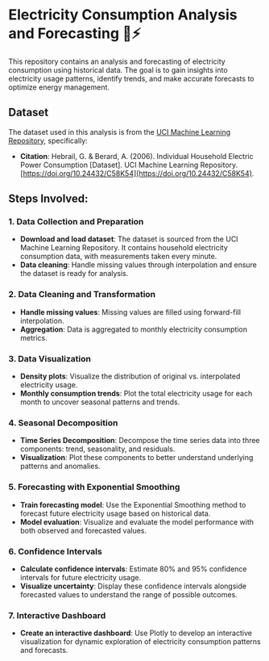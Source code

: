 # Electricity Consumption Analysis and Forecasting 🌟⚡

This repository contains an analysis and forecasting of electricity consumption using historical data. The goal is to gain insights into electricity usage patterns, identify trends, and make accurate forecasts to optimize energy management.

## Dataset

The dataset used in this analysis is from the [UCI Machine Learning Repository](http://archive.ics.uci.edu/ml/datasets/Individual+household+electric+power+consumption), specifically:

- **Citation**: Hebrail, G. & Berard, A. (2006). Individual Household Electric Power Consumption [Dataset]. UCI Machine Learning Repository. [https://doi.org/10.24432/C58K54](https://doi.org/10.24432/C58K54).

## Steps Involved:

### 1. Data Collection and Preparation
- **Download and load dataset**: The dataset is sourced from the UCI Machine Learning Repository. It contains household electricity consumption data, with measurements taken every minute.
- **Data cleaning**: Handle missing values through interpolation and ensure the dataset is ready for analysis.

### 2. Data Cleaning and Transformation
- **Handle missing values**: Missing values are filled using forward-fill interpolation.
- **Aggregation**: Data is aggregated to monthly electricity consumption metrics.

### 3. Data Visualization
- **Density plots**: Visualize the distribution of original vs. interpolated electricity usage.
- **Monthly consumption trends**: Plot the total electricity usage for each month to uncover seasonal patterns and trends.

### 4. Seasonal Decomposition
- **Time Series Decomposition**: Decompose the time series data into three components: trend, seasonality, and residuals.
- **Visualization**: Plot these components to better understand underlying patterns and anomalies.

### 5. Forecasting with Exponential Smoothing
- **Train forecasting model**: Use the Exponential Smoothing method to forecast future electricity usage based on historical data.
- **Model evaluation**: Visualize and evaluate the model performance with both observed and forecasted values.

### 6. Confidence Intervals
- **Calculate confidence intervals**: Estimate 80% and 95% confidence intervals for future electricity usage.
- **Visualize uncertainty**: Display these confidence intervals alongside forecasted values to understand the range of possible outcomes.

### 7. Interactive Dashboard
- **Create an interactive dashboard**: Use Plotly to develop an interactive visualization for dynamic exploration of electricity consumption patterns and forecasts.


